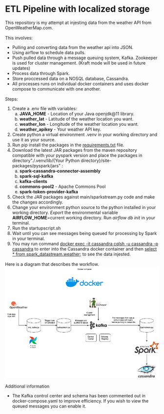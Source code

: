 <div>
    <h1>ETL Pipeline with localized storage</h1>
    <span>This repository is my attempt at injesting data from the weather API from OpenWeatherMap.com.</span>
</div>

<div style="margin-top:16px;margin-bottom:16px">
<span>
    This involves:
    <ul>
        <li>Pulling and converting data from the weather api into JSON.
        <li>Using airflow to schedule data pulls.
        <li>Push pulled data through a message queuing system, Kafka. Zookeeper is used for cluster management. (Kraft mode will be used in future updates)
        <li>Process data through Spark.
        <li>Store proccessed data on a NOSQL database, Cassandra.
        <li>All processes runs on individual docker containers and uses docker compose to communicate with one another.
    </il>
</span>
</div>

<div>
<span>
    Steps:
    <ol>
        <li>Create a .env file with variables:
            <ol type="a">
                <li><b>JAVA_HOME</b> - Location of your Java openjdk@11 library.
                <li><b>weather_lat</b> - Latitude of the weather location you want.
                <li><b>weather_lon</b> - Longitude of the weather location you want.
                <li><b>weather_apikey</b> - Your weather API key.
            </ol>
        <li>Create python a virtual environment .venv in your working directory and use it as your source.
        <li>Run pip install the packages in the <u>requirements.txt</u> file.
        <li>Download the latest JAR packages from the maven repository compatible with your pyspark version and place the packages in directory"./.venv/lib/{Your Python directory}/site-packages/pyspark/jars" :
            <ol type="a">
                <li><b>spark-cassandra-connector-assembly</b>
                <li><b>spark-sql-kafka</b>
                <li><b>kafka-clients</b>
                <li><b>commons-pool2</b> - Apache Commons Pool
                <li><b>spark-token-provider-kafka</b>
            </ol>
        <li>Check the JAR packages against main/sparkstream.py code and make the changes accordingly.
        <li>Change your environment python source to the python installed in your working directory. <i>Export</i> the environmental variable <b>AIRFLOW_HOME</b>=current working directory. Run <i>airflow db init</i> in your terminal.
        <li>Run the startupscript.sh
        <li>Wait until you can see messages being queued for processing by Spark in your terminal.
        <li>You may run command <u>docker exec -it cassandra cqlsh -u cassandra -p cassandra</u> to enter into the Cassandra docker container and then <u>select * from spark_datastream.weather;</u> to see the data injested.
    </ol>
</span>
</div>

<div style="margin-top:16px;margin-bottom:16px">
    Here is a diagram that describes the workflow.
    <img src = "https://github.com/fabianono/ETL_LocalPipeline/blob/master/ETL_LocalPipeline-Diagram.png">
</div>

<div>
    Additional information
    <ul>
        <li>The Kafka control center and schema has been commented out in docker-compose.yaml to improve efficiency. If you wish to view the queued messages you can enable it.
    </ul>
</div>